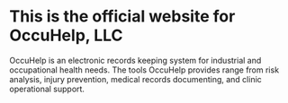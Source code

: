# This is the official website for OccuHelp, LLC

OccuHelp is an electronic records keeping system for industrial and occupational health needs.
The tools OccuHelp provides range from risk analysis, injury prevention, medical records documenting, and clinic operational support. 